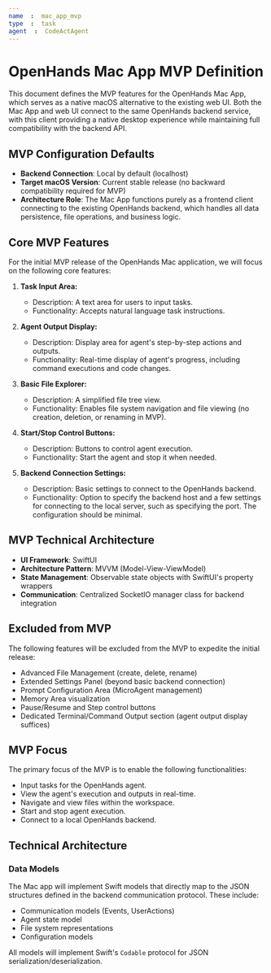 ```yaml
---
name  :  mac_app_mvp
type  :  task
agent  :  CodeActAgent
---
```


# OpenHands Mac App MVP Definition

This document defines the MVP features for the OpenHands Mac App, which serves as a native macOS alternative to the existing web UI. Both the Mac App and web UI connect to the same OpenHands backend service, with this client providing a native desktop experience while maintaining full compatibility with the backend API.

## MVP Configuration Defaults

- **Backend Connection**: Local by default (localhost)
- **Target macOS Version**: Current stable release (no backward compatibility required for MVP)
- **Architecture Role**: The Mac App functions purely as a frontend client connecting to the existing OpenHands backend, which handles all data persistence, file operations, and business logic.

## Core MVP Features

For the initial MVP release of the OpenHands Mac application, we will focus on the following core features:

1. **Task Input Area:**
   - Description: A text area for users to input tasks.
   - Functionality: Accepts natural language task instructions.

2. **Agent Output Display:**
   - Description: Display area for agent's step-by-step actions and outputs.
   - Functionality: Real-time display of agent's progress, including command executions and code changes.

3. **Basic File Explorer:**
   - Description: A simplified file tree view.
   - Functionality: Enables file system navigation and file viewing (no creation, deletion, or renaming in MVP).

4. **Start/Stop Control Buttons:**
   - Description: Buttons to control agent execution.
   - Functionality: Start the agent and stop it when needed.

5. **Backend Connection Settings:**
   - Description: Basic settings to connect to the OpenHands backend.
   - Functionality: Option to specify the backend host and a few settings for connecting to the local server, such as specifying the port. The configuration should be minimal.

## MVP Technical Architecture

- **UI Framework**: SwiftUI
- **Architecture Pattern**: MVVM (Model-View-ViewModel)
- **State Management**: Observable state objects with SwiftUI's property wrappers
- **Communication**: Centralized SocketIO manager class for backend integration

## Excluded from MVP

The following features will be excluded from the MVP to expedite the initial release:

- Advanced File Management (create, delete, rename)
- Extended Settings Panel (beyond basic backend connection)
- Prompt Configuration Area (MicroAgent management)
- Memory Area visualization
- Pause/Resume and Step control buttons
- Dedicated Terminal/Command Output section (agent output display suffices)

## MVP Focus

The primary focus of the MVP is to enable the following functionalities:

- Input tasks for the OpenHands agent.
- View the agent's execution and outputs in real-time.
- Navigate and view files within the workspace.
- Start and stop agent execution.
- Connect to a local OpenHands backend.

## Technical Architecture

### Data Models

The Mac app will implement Swift models that directly map to the JSON structures defined in the backend communication protocol. These include:

- Communication models (Events, UserActions)
- Agent state model
- File system representations
- Configuration models

All models will implement Swift's `Codable` protocol for JSON serialization/deserialization.

